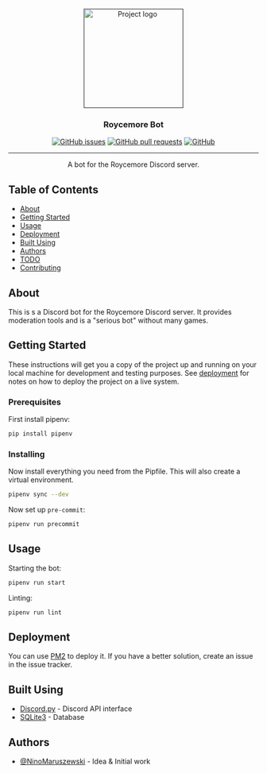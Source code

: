 <p align="center">
  <a href="" rel="noopener">
 <img width=200px height=200px src="https://i0.wp.com/roycemoreschool.org/wp-content/uploads/2019/03/cropped-Screen-Shot-2019-02-15-at-12.46.45-PM.png" alt="Project logo"></a>
</p>

<h3 align="center">Roycemore Bot</h3>

<div align="center">
  
[![GitHub issues](https://img.shields.io/github/issues/NinoMaruszewski/roycemorebot?style=for-the-badge)](https://github.com/NinoMaruszewski/roycemorebot/issues/)
[![GitHub pull requests](https://img.shields.io/github/issues-pr/NinoMaruszewski/roycemorebot?style=for-the-badge)](https://github.com/NinoMaruszewski/roycemorebot/pulls/)
[![GitHub](https://img.shields.io/github/license/NinoMaruszewski/roycemorebot?style=for-the-badge)](./LICENSE)

</div>

---

<p align="center"> A bot for the Roycemore Discord server.
    <br>
</p>

## Table of Contents

- [About](#about)
- [Getting Started](#getting-started)
- [Usage](#usage)
- [Deployment](#deployment)
- [Built Using](#built-using)
- [Authors](#authors)
- [TODO](./TODO.md)
- [Contributing](./CONTRIBUTING.md)

## About <a name = "about"></a>

This is s a Discord bot for the Roycemore Discord server. It provides moderation tools and is a "serious bot" without many games.

## Getting Started <a name = "getting-started"></a>

These instructions will get you a copy of the project up and running on your local machine for development and testing purposes. See [deployment](#deployment) for notes on how to deploy the project on a live system.

### Prerequisites

First install pipenv:

```sh
pip install pipenv
```

### Installing

Now install everything you need from the Pipfile. This will also create a virtual environment.

```sh
pipenv sync --dev
```

Now set up `pre-commit`:

```sh
pipenv run precommit
```

## Usage <a name = "usage"></a>

Starting the bot:

```sh
pipenv run start
```

Linting:

```sh
pipenv run lint
```
## Deployment <a name = "deployment"></a>

You can use [PM2](https://pm2.keymetrics.io/) to deploy it. If you have a better solution, create an issue in the issue tracker.

## Built Using <a name = "built-using"></a>

- [Discord.py](https://discordpy.readthedocs.io/en/latest/) - Discord API interface
- [SQLite3](https://sqlite.org/index.html) - Database

## Authors <a name = "authors"></a>

- [@NinoMaruszewski](https://github.com/NinoMaruszewski/) - Idea & Initial work
